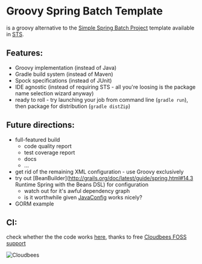 Groovy Spring Batch Template
============================

is a groovy alternative to the [Simple Spring Batch Project](http://static.springsource.org/spring-batch/getting-started.html) 
template available in [STS](http://www.springsource.com/developer/sts).

Features:
---------

* Groovy implementation (instead of Java)
* Gradle build system (instead of Maven)
* Spock specifications (instead of JUnit)
* IDE agnostic (instead of requiring STS - all you're loosing is the package name selection wizard anyway)  
* ready to roll - try launching your job from command line (`gradle run`), then package for distribution (`gradle distZip`)

Future directions:
------------------

* full-featured build
	* code quality report
	* test coverage report
	* docs
	* ...
* get rid of the remaining XML configuration - use Groovy exclusively
* try out [BeanBuilder](http://grails.org/doc/latest/guide/spring.html#14.3 Runtime Spring with the Beans DSL) for configuration
	* watch out for it's awful dependency graph
	* is it worthwhile given [JavaConfig](http://static.springsource.org/spring/docs/3.1.x/spring-framework-reference/html/beans.html#beans-java) works nicely? 
* GORM example
	
	
CI:
-----

check whether the the code works [here](https://robokasofoss.ci.cloudbees.com/job/groovy-spring-batch-template/),
thanks to free [Cloudbees FOSS support](http://www.cloudbees.com/foss)

![Cloudbees](http://web-static-cloudfront.s3.amazonaws.com/images/badges/BuiltOnDEV.png)